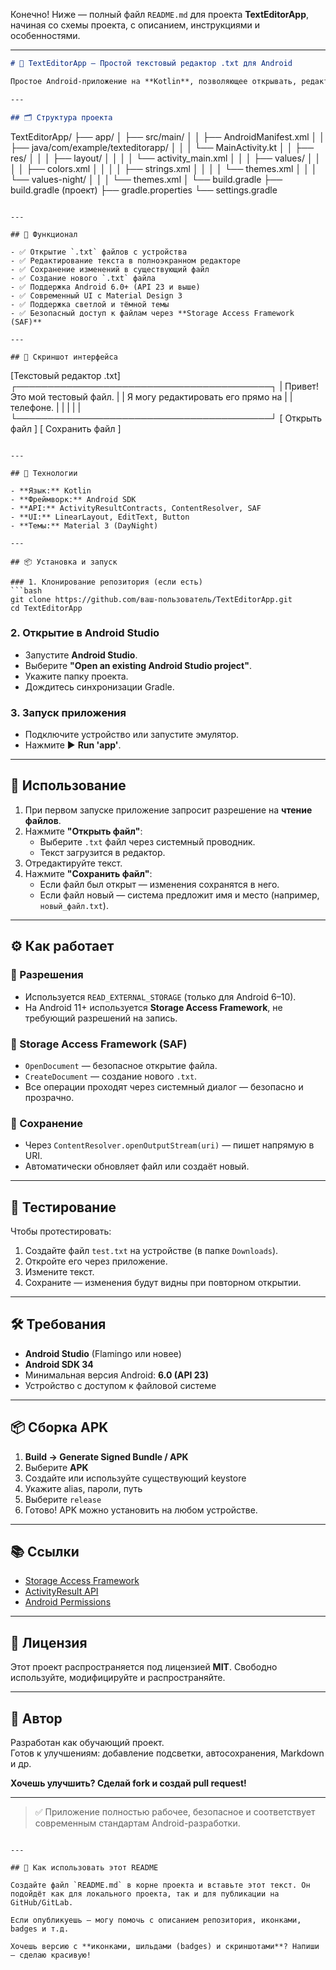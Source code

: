 Конечно! Ниже — полный файл `README.md` для проекта **TextEditorApp**, начиная со схемы проекта, с описанием, инструкциями и особенностями.

---

```markdown
# 📝 TextEditorApp — Простой текстовый редактор .txt для Android

Простое Android-приложение на **Kotlin**, позволяющее открывать, редактировать и сохранять `.txt` файлы с помощью современного подхода — **Storage Access Framework (SAF)**. Подходит для Android 6.0 и выше.

---

## 🗂️ Структура проекта

```
TextEditorApp/
├── app/
│   ├── src/main/
│   │   ├── AndroidManifest.xml
│   │   ├── java/com/example/texteditorapp/
│   │   │   └── MainActivity.kt
│   │   ├── res/
│   │   │   ├── layout/
│   │   │   │   └── activity_main.xml
│   │   │   ├── values/
│   │   │   │   ├── colors.xml
│   │   │   │   ├── strings.xml
│   │   │   │   └── themes.xml
│   │   │   └── values-night/
│   │   │       └── themes.xml
│   └── build.gradle
├── build.gradle (проект)
├── gradle.properties
└── settings.gradle
```

---

## 🎯 Функционал

- ✅ Открытие `.txt` файлов с устройства
- ✅ Редактирование текста в полноэкранном редакторе
- ✅ Сохранение изменений в существующий файл
- ✅ Создание нового `.txt` файла
- ✅ Поддержка Android 6.0+ (API 23 и выше)
- ✅ Современный UI с Material Design 3
- ✅ Поддержка светлой и тёмной темы
- ✅ Безопасный доступ к файлам через **Storage Access Framework (SAF)**

---

## 📱 Скриншот интерфейса

```
[Текстовый редактор .txt]
┌─────────────────────────────────────────┐
| Привет! Это мой тестовый файл.          |
| Я могу редактировать его прямо на       |
| телефоне.                              |
|                                         |
|                                         |
└─────────────────────────────────────────┘
[ Открыть файл ]     [ Сохранить файл ]
```

---

## 🔧 Технологии

- **Язык:** Kotlin
- **Фреймворк:** Android SDK
- **API:** ActivityResultContracts, ContentResolver, SAF
- **UI:** LinearLayout, EditText, Button
- **Темы:** Material 3 (DayNight)

---

## 📦 Установка и запуск

### 1. Клонирование репозитория (если есть)
```bash
git clone https://github.com/ваш-пользователь/TextEditorApp.git
cd TextEditorApp
```

### 2. Открытие в Android Studio
- Запустите **Android Studio**.
- Выберите **"Open an existing Android Studio project"**.
- Укажите папку проекта.
- Дождитесь синхронизации Gradle.

### 3. Запуск приложения
- Подключите устройство или запустите эмулятор.
- Нажмите ▶️ **Run 'app'**.

---

## 🧪 Использование

1. При первом запуске приложение запросит разрешение на **чтение файлов**.
2. Нажмите **"Открыть файл"**:
   - Выберите `.txt` файл через системный проводник.
   - Текст загрузится в редактор.
3. Отредактируйте текст.
4. Нажмите **"Сохранить файл"**:
   - Если файл был открыт — изменения сохранятся в него.
   - Если файл новый — система предложит имя и место (например, `новый_файл.txt`).

---

## ⚙️ Как работает

### 🔐 Разрешения
- Используется `READ_EXTERNAL_STORAGE` (только для Android 6–10).
- На Android 11+ используется **Storage Access Framework**, не требующий разрешений на запись.

### 📁 Storage Access Framework (SAF)
- `OpenDocument` — безопасное открытие файла.
- `CreateDocument` — создание нового `.txt`.
- Все операции проходят через системный диалог — безопасно и прозрачно.

### 💾 Сохранение
- Через `ContentResolver.openOutputStream(uri)` — пишет напрямую в URI.
- Автоматически обновляет файл или создаёт новый.

---

## 📁 Тестирование

Чтобы протестировать:
1. Создайте файл `test.txt` на устройстве (в папке `Downloads`).
2. Откройте его через приложение.
3. Измените текст.
4. Сохраните — изменения будут видны при повторном открытии.

---

## 🛠️ Требования

- **Android Studio** (Flamingo или новее)
- **Android SDK 34**
- Минимальная версия Android: **6.0 (API 23)**
- Устройство с доступом к файловой системе

---

## 📦 Сборка APK

1. **Build → Generate Signed Bundle / APK**
2. Выберите **APK**
3. Создайте или используйте существующий keystore
4. Укажите alias, пароли, путь
5. Выберите `release`
6. Готово! APK можно установить на любом устройстве.

---

## 📚 Ссылки

- [Storage Access Framework](https://developer.android.com/guide/topics/providers/document-provider)
- [ActivityResult API](https://developer.android.com/training/basics/intents/result)
- [Android Permissions](https://developer.android.com/guide/topics/permissions/overview)

---

## 📝 Лицензия

Этот проект распространяется под лицензией **MIT**. Свободно используйте, модифицируйте и распространяйте.

---

## 🤝 Автор

Разработан как обучающий проект.  
Готов к улучшениям: добавление подсветки, автосохранения, Markdown и др.

**Хочешь улучшить? Сделай fork и создай pull request!**

---

> ✅ Приложение полностью рабочее, безопасное и соответствует современным стандартам Android-разработки.
```

---

## 📌 Как использовать этот README

Создайте файл `README.md` в корне проекта и вставьте этот текст. Он подойдёт как для локального проекта, так и для публикации на GitHub/GitLab.

Если опубликуешь — могу помочь с описанием репозитория, иконками, badges и т.д.

Хочешь версию с **иконками, шильдами (badges) и скриншотами**? Напиши — сделаю красивую!
